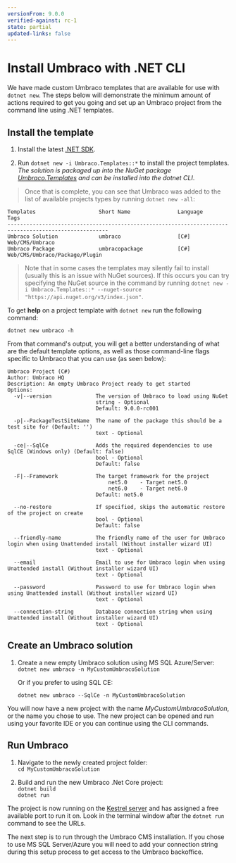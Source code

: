 ```yaml
---
versionFrom: 9.0.0
verified-against: rc-1
state: partial
updated-links: false
---
```


# Install Umbraco with .NET CLI

We have made custom Umbraco templates that are available for use with `dotnet new`. The steps below will demonstrate the minimum amount of actions required to get you going and set up an Umbraco project from the command line using .NET templates.

## Install the template

1. Install the latest [.NET SDK](https://dotnet.microsoft.com/download).

2. Run `dotnet new -i Umbraco.Templates::*` to install the project templates.  
*The solution is packaged up into the NuGet package [Umbraco.Templates](https://www.nuget.org/packages/Umbraco.Templates) and can be installed into the dotnet CLI*.

> Once that is complete, you can see that Umbraco was added to the list of available projects types by running `dotnet new -all`:

```none
Templates                    Short Name               Language          Tags
------------------------------------------------------------------------------------------------------
Umbraco Solution             umbraco                  [C#]              Web/CMS/Umbraco
Umbraco Package              umbracopackage           [C#]              Web/CMS/Umbraco/Package/Plugin
```

> Note that in some cases the templates may silently fail to install (usually this is an issue with NuGet sources). If this occurs you can try specifying the NuGet source in the command by running `dotnet new -i Umbraco.Templates::* --nuget-source "https://api.nuget.org/v3/index.json"`.

To get **help** on a project template with `dotnet new` run the following command:

`dotnet new umbraco -h`

From that command's output, you will get a better understanding of what are the default template options, as well as those command-line flags specific to Umbraco that you can use (as seen below):

```none
Umbraco Project (C#)
Author: Umbraco HQ
Description: An empty Umbraco Project ready to get started
Options:
  -v|--version              The version of Umbraco to load using NuGet
                            string - Optional
                            Default: 9.0.0-rc001

  -p|--PackageTestSiteName  The name of the package this should be a test site for (Default: '')
                            text - Optional

  -ce|--SqlCe               Adds the required dependencies to use SqlCE (Windows only) (Default: false)
                            bool - Optional
                            Default: false

  -F|--Framework            The target framework for the project
                                net5.0    - Target net5.0
                                net6.0    - Target net6.0
                            Default: net5.0

  --no-restore              If specified, skips the automatic restore of the project on create
                            bool - Optional
                            Default: false

  --friendly-name           The friendly name of the user for Umbraco login when using Unattended install (Without installer wizard UI)
                            text - Optional

  --email                   Email to use for Umbraco login when using Unattended install (Without installer wizard UI)
                            text - Optional

  --password                Password to use for Umbraco login when using Unattended install (Without installer wizard UI)
                            text - Optional

  --connection-string       Database connection string when using Unattended install (Without installer wizard UI)
                            text - Optional
```

## Create an Umbraco solution

1. Create a new empty Umbraco solution using MS SQL Azure/Server:  
`dotnet new umbraco -n MyCustomUmbracoSolution`

    Or if you prefer to using SQL CE:  

    `dotnet new umbraco --SqlCe -n MyCustomUmbracoSolution`

You will now have a new project with the name *MyCustomUmbracoSolution*, or the name you chose to use.
The new project can be opened and run using your favorite IDE or you can continue using the CLI commands.

## Run Umbraco

1. Navigate to the newly created project folder:  
`cd MyCustomUmbracoSolution`

1. Build and run the new Umbraco .Net Core project:  
`dotnet build`  
`dotnet run`

The project is now running on the [Kestrel server](https://docs.microsoft.com/en-us/aspnet/core/fundamentals/servers/?view=aspnetcore-5.0&tabs=windows#kestrel) and has assigned a free available port to run it on. Look in the terminal window after the `dotnet run` command to see the URLs.

The next step is to run through the Umbraco CMS installation. If you chose to use MS SQL Server/Azure you will need to add your connection string during this setup process to get access to the Umbraco backoffice.
